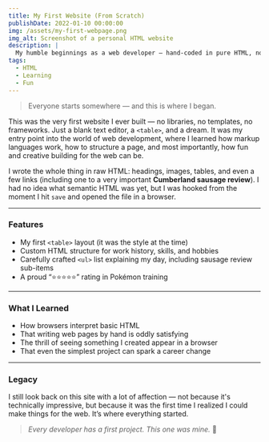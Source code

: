 ```yaml
---
title: My First Website (From Scratch)
publishDate: 2022-01-10 00:00:00
img: /assets/my-first-webpage.png
img_alt: Screenshot of a personal HTML website
description: |
  My humble beginnings as a web developer — hand-coded in pure HTML, no frameworks, just curiosity and a Cumberland sausage.
tags:
  - HTML
  - Learning
  - Fun
---
```


> Everyone starts somewhere — and this is where I began.

This was the very first website I ever built — no libraries, no templates, no frameworks. Just a blank text editor, a `<table>`, and a dream. It was my entry point into the world of web development, where I learned how markup languages work, how to structure a page, and most importantly, how fun and creative building for the web can be.

I wrote the whole thing in raw HTML: headings, images, tables, and even a few links (including one to a very important **Cumberland sausage review**). I had no idea what semantic HTML was yet, but I was hooked from the moment I hit `save` and opened the file in a browser.

---

### Features

- My first `<table>` layout (it was the style at the time)
- Custom HTML structure for work history, skills, and hobbies
- Carefully crafted `<ul>` list explaining my day, including sausage review sub-items
- A proud “⭐⭐⭐⭐⭐” rating in Pokémon training

---

### What I Learned

- How browsers interpret basic HTML
- That writing web pages by hand is oddly satisfying
- The thrill of seeing something I created appear in a browser
- That even the simplest project can spark a career change

---

### Legacy

I still look back on this site with a lot of affection — not because it's technically impressive, but because it was the first time I realized I could make things for the web. It’s where everything started.

> *Every developer has a first project. This one was mine.* 🎉